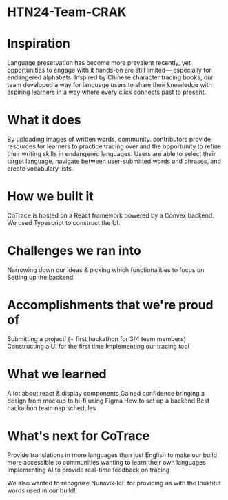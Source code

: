 # HTN24-Team-CRAK

# Inspiration
Language preservation has become more prevalent recently, yet opportunities to engage with it hands-on are still limited— especially for endangered alphabets. Inspired by Chinese character tracing books, our team developed a way for language users to share their knowledge with aspiring learners in a way where every click connects past to present.

# What it does
By uploading images of written words, community. contributors provide resources for learners to practice tracing over and the opportunity to refine their writing skills in endangered languages. Users are able to select their target language, navigate between user-submitted words and phrases, and create vocabulary lists.

# How we built it
CoTrace is hosted on a React framework powered by a Convex backend. We used Typescript to construct the UI.

# Challenges we ran into
Narrowing down our ideas & picking which functionalities to focus on
Setting up the backend

# Accomplishments that we're proud of
Submitting a project! (+ first hackathon for 3/4 team members)
Constructing a UI for the first time
Implementing our tracing tool

# What we learned
A lot about react & display components
Gained confidence bringing a design from mockup to hi-fi using Figma
How to set up a backend
Best hackathon team nap schedules

# What's next for CoTrace
Provide translations in more languages than just English to make our build more accessible to communities wanting to learn their own languages
Implementing AI to provide real-time feedback on tracing

We also wanted to recognize Nunavik-IcE for providing us with the Inuktitut words used in our build!
